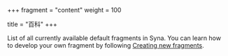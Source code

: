 +++
fragment = "content"
weight = 100

title = "百科"
+++

List of all currently available default fragments in Syna. You
can learn how to develop your own fragment by following [Creating new
fragments](https://github.com/okkur/syna/blob/master/docs/README.md#creating-new-fragments).